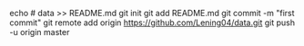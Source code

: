 echo # data >> README.md
git init
git add README.md
git commit -m "first commit"
git remote add origin https://github.com/Lening04/data.git
git push -u origin master
